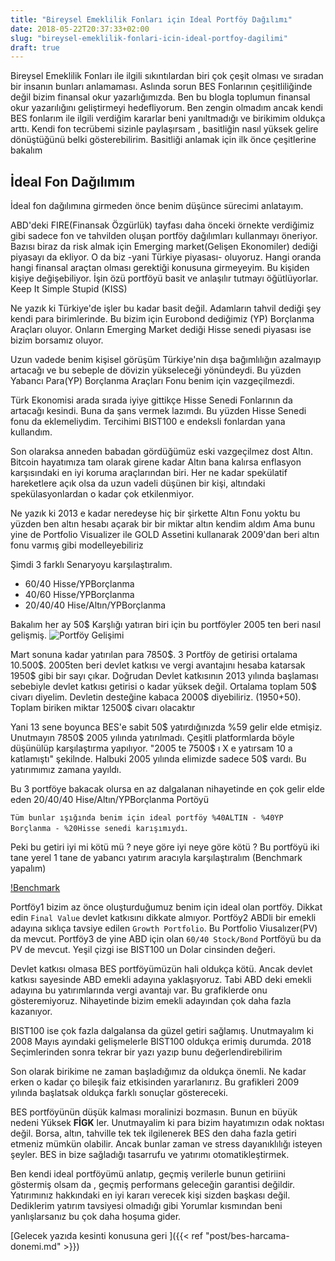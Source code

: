 ```yaml
---
title: "Bireysel Emeklilik Fonları için Ideal Portföy Dağılımı"
date: 2018-05-22T20:37:33+02:00
slug: "bireysel-emeklilik-fonlari-icin-ideal-portfoy-dagilimi"
draft: true
---
```


Bireysel Emeklilik Fonları ile ilgili sıkıntılardan biri çok çeşit olması ve sıradan bir insanın bunları anlamaması.
Aslında sorun BES Fonlarının çeşitliliğinde değil bizim finansal okur yazarlığımızda. Ben bu blogla toplumun finansal okur yazarılığını geliştirmeyi hedefliyorum. Ben zengin olmadım ancak kendi BES fonlarım ile ilgili verdiğim kararlar beni yanıltmadığı ve birikimim oldukça arttı. Kendi fon tecrübemi sizinle paylaşırsam , basitliğin nasıl yüksek gelire dönüştüğünü belki gösterebilirim. Basitliği anlamak için ilk önce çeşitlerine bakalım





## İdeal Fon Dağılımım

İdeal fon dağılımına girmeden önce benim düşünce sürecimi anlatayım.

ABD'deki FIRE(Finansak Özgürlük) tayfası daha önceki örnekte verdiğimiz gibi sadece fon ve tahvilden oluşan portföy dağılımları kullanmayı öneriyor.
Bazısı biraz da risk almak için Emerging market(Gelişen Ekonomiler) dediği piyasayı da ekliyor. O da biz -yani Türkiye piyasası- oluyoruz. Hangi oranda hangi finansal araçtan olması gerektiği konusuna girmeyeyim. Bu kişiden kişiye değişebiliyor. İşin özü portföyü basit ve anlaşılır tutmayı öğütlüyorlar. Keep It Simple Stupid (KISS)

Ne yazık ki Türkiye'de işler bu kadar basit değil. Adamların tahvil dediği şey kendi para birimlerinde. Bu bizim için Eurobond dediğimiz (YP) Borçlanma Araçları oluyor. Onların Emerging Market dediği Hisse senedi piyasası ise bizim borsamız oluyor.

Uzun vadede benim kişisel görüşüm Türkiye'nin dışa bağımlılığın azalmayıp artacağı ve bu sebeple de dövizin yükseleceği yönündeydi. Bu yüzden Yabancı Para(YP) Borçlanma Araçları Fonu benim için vazgeçilmezdi.

Türk Ekonomisi arada sırada iyiye gittikçe Hisse Senedi Fonlarının da artacağı kesindi. Buna da şans vermek lazımdı. Bu yüzden Hisse Senedi fonu da eklemeliydim. Tercihimi BIST100 e endeksli fonlardan yana kullandım.

Son olaraksa anneden babadan gördüğümüz eski vazgeçilmez dost Altın. Bitcoin hayatımıza tam olarak girene kadar Altın bana kalırsa enflasyon karşısındaki en iyi koruma araçlarından biri. Her ne kadar spekülatif hareketlere açık olsa da uzun vadeli düşünen bir kişi, altındaki spekülasyonlardan o kadar çok etkilenmiyor.

Ne yazık ki 2013 e kadar neredeyse hiç bir şirkette Altın Fonu yoktu bu yüzden ben altın hesabı açarak bir bir miktar altın kendim aldım
Ama bunu yine de Portfolio Visualizer ile GOLD Assetini kullanarak 2009'dan beri altın fonu varmış gibi modelleyebiliriz

Şimdi 3 farklı Senaryoyu karşılaştıralım.

* 60/40 Hisse/YPBorçlanma
* 40/60 Hisse/YPBorçlanma
* 20/40/40 Hise/Altın/YPBorçlanma

Bakalım her ay 50$ Karşlığı yatıran biri için bu portföyler 2005 ten beri nasıl gelişmiş.
![Portföy Gelişimi](/img/ideal-bes/benchmark.png)

Mart sonuna kadar yatırılan para 7850\$. 3 Portföy de getirisi ortalama 10.500\$. 2005ten beri devlet katkısı ve vergi avantajını hesaba katarsak 1950\$ gibi bir sayı çıkar.  Doğrudan Devlet katkısının 2013 yılında başlaması sebebiyle devlet katkısı getirisi o kadar yüksek değil. Ortalama toplam 50\$ civarı diyelim. Devletin desteğine kabaca 2000\$ diyebiliriz. (1950+50). Toplam biriken miktar 12500\$ civarı olacaktır

Yani 13 sene boyunca BES'e sabit 50\$ yatırdığınızda %59 gelir elde etmişiz. Unutmayın 7850\$ 2005 yılında yatırılmadı. Çeşitli platformlarda böyle düşünülüp karşılaştırma yapılıyor. "2005 te 7500\$ ı X e yatırsam 10 a katlamıştı" şekilnde. Halbuki 2005 yılında elimizde sadece 50\$ vardı. Bu yatırımımız zamana yayıldı.

Bu 3 portföye bakacak olursa en az dalgalanan nihayetinde en çok gelir elde eden  20/40/40 Hise/Altın/YPBorçlanma Portöyü

`Tüm bunlar ışığında benim için ideal portföy %40ALTIN - %40YP Borçlanma - %20Hisse senedi karışımıydı`.

Peki bu getiri iyi mi kötü mü ? neye göre iyi neye göre kötü ? Bu portföyü iki tane yerel 1 tane de yabancı yatırım aracıyla karşılaştıralım (Benchmark yapalım)

[!Benchmark](/img/ideal-bes/benchmark.png)

Portföy1 bizim az önce oluşturduğumuz benim için ideal olan portföy. Dikkat edin `Final Value` devlet katkısını dikkate almıyor.
Portföy2 ABDli bir emekli adayına sıklıça tavsiye edilen `Growth Portfolio`. Bu Portfolio Viusalızer(PV) da mevcut.
Portföy3 de yine ABD için olan `60/40 Stock/Bond` Portföyü bu da PV de mevcut.
Yeşil çizgi ise BIST100 un Dolar cinsinden değeri.

Devlet katkısı olmasa BES portföyümüzün hali oldukça kötü. Ancak devlet katkısı sayesinde ABD emekli adayına yaklaşıyoruz. Tabi ABD deki emekli adayına bu yatırımlarında vergi avantajı var. Bu grafiklerde onu gösteremiyoruz. Nihayetinde bizim emekli adayından çok daha fazla kazanıyor.

BIST100 ise çok fazla dalgalansa da güzel getiri sağlamış. Unutmayalım ki 2008 Mayıs ayındaki gelişmelerle BIST100 oldukça erimiş durumda.
2018 Seçimlerinden sonra tekrar bir yazı yazıp bunu değerlendirebilirim

Son olarak birikime ne zaman başladığımız da oldukça önemli. Ne kadar erken o kadar ço bileşik faiz etkisinden yararlanırız. Bu grafikleri 2009 yılında başlatsak oldukça farklı sonuçlar göstereceki.

BES portföyünün düşük kalması moralinizi bozmasın. Bunun en büyük nedeni Yüksek **FİGK** ler. Unutmayalim ki para bizim hayatımızın odak noktası değil. Borsa, altın, tahville tek tek ilgilenerek BES den daha fazla getiri etmeniz mümkün olabilir. Ancak bunlar zaman ve stress dayanıklılığı isteyen şeyler. BES in bize sağladığı tasarrufu ve yatırımı otomatikleştirmek.

Ben kendi ideal portföyümü anlatıp, geçmiş verilerle bunun getiriini göstermiş olsam da , geçmiş performans geleceğin garantisi değildir. Yatırımınız hakkındaki en iyi kararı verecek kişi sizden başkası değil. Dediklerim yatırım tavsiyesi olmadığı gibi Yorumlar kısmından beni yanlışlarsanız bu çok daha hoşuma gider.


[Gelecek yazıda kesinti konusuna geri ]({{< ref "post/bes-harcama-donemi.md" >}})
